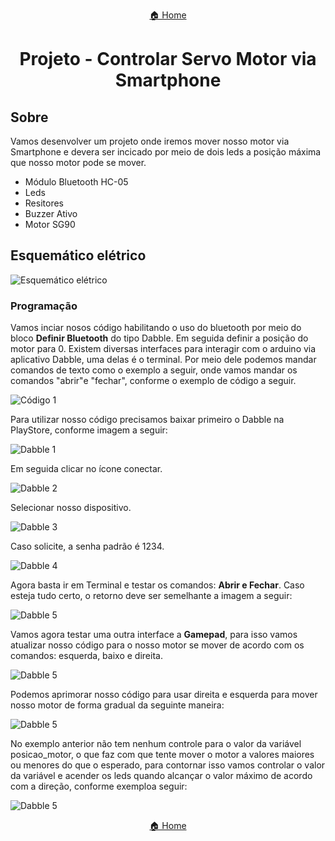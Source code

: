 <center>

[🏠 Home](../README.md)

</center>

#

<h1 align="center">Projeto - Controlar Servo Motor via Smartphone </h1>

## Sobre

Vamos desenvolver um projeto onde iremos mover nosso motor via Smartphone e devera ser incicado por meio de dois leds a posição máxima que nosso motor pode se mover.

- Módulo Bluetooth HC-05
- Leds
- Resitores
- Buzzer Ativo
- Motor SG90

## Esquemático elétrico

![Esquemático elétrico](img/direcao_2/esquematico.png)

### Programação

Vamos inciar nosos código habilitando o uso do bluetooth por meio do bloco **Definir Bluetooth** do tipo Dabble. Em seguida definir a posição do motor para 0. Existem diversas interfaces para interagir com o arduino via aplicativo Dabble, uma delas é o terminal. Por meio dele podemos mandar comandos de texto como o exemplo a seguir, onde vamos mandar os comandos "abrir"e "fechar", conforme o exemplo de código a seguir.

![Código 1](img/direcao_2/code_1.png)

Para utilizar nosso código precisamos baixar primeiro o Dabble na PlayStore, conforme imagem a seguir:

![Dabble 1](img/direcao_2/dabble_1.jpg)

Em seguida clicar no ícone conectar.

![Dabble 2](img/direcao_2/dabble_2.jpg)

Selecionar nosso dispositivo.

![Dabble 3](img/direcao_2/dabble_3.jpg)

Caso solicite, a senha padrão é 1234.

![Dabble 4](img/direcao_2/dabble_4.jpg)

Agora basta ir em Terminal e testar os comandos: **Abrir e Fechar**. Caso esteja tudo certo, o retorno deve ser semelhante a imagem a seguir:

![Dabble 5](img/direcao_2/dabble_5.jpg)

Vamos agora testar uma outra interface a **Gamepad**, para isso vamos atualizar nosso código para o nosso motor se mover de acordo com os comandos: esquerda, baixo e direita.

![Dabble 5](img/direcao_2/code_2.png)

Podemos aprimorar nosso código para usar direita e esquerda para mover nosso motor de forma gradual da seguinte maneira:

![Dabble 5](img/direcao_2/code_3.png)

No exemplo anterior não tem nenhum controle para o valor da variável posicao_motor, o que faz com que tente mover o motor a valores maiores ou menores do que o esperado, para contornar isso vamos controlar o valor da variável e acender os leds quando alcançar o valor máximo de acordo com a direção, conforme exemploa seguir:

![Dabble 5](img/direcao_2/code_4.png)

<center>

[🏠 Home](../README.md)

</center>
